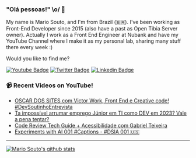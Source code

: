### "Olá pessoas!" \o/ 👋

My name is Mario Souto, and I'm from Brazil (🇧🇷). I've been working as Front-End Developer since 2015 (also have a past as Open Tibia Server owner). Actually I work as a Front End Engineer at Nubank and have my YouTube Channel where I make it as my personal lab, sharing many stuff there every week :)

Would you like to find me?

[![Youtube Badge](https://img.shields.io/badge/-Youtube-FF0000?style=flat-square&labelColor=FF0000&logo=youtube&logoColor=white&link=https://youtube.com/c/DevSoutinho)](https://youtube.com/c/DevSoutinho)
[![Twitter Badge](https://img.shields.io/badge/-Twitter-1ca0f1?style=flat-square&labelColor=1ca0f1&logo=twitter&logoColor=white&link=https://twitter.com/omariosouto)](https://twitter.com/omariosouto)
[![Linkedin Badge](https://img.shields.io/badge/-LinkedIn-blue?style=flat-square&logo=Linkedin&logoColor=white&link=https://www.linkedin.com/in/omariosouto)](https://www.linkedin.com/in/omariosouto)

### 📹 Recent Videos on YouTube!

<!-- YOUTUBE:START -->
- [OSCAR DOS SITES com Victor Work, Front End e Creative code! #DevSoutinhoEntrevista](https://www.youtube.com/watch?v=m2aL4eUO9qE)
- [Ta impossível arrumar emprego Júnior em TI como DEV em 2023? Vale a pena tentar?](https://www.youtube.com/watch?v=Bh1AO7z4zQ8)
- [Code Review Tech Guide + Acessibilidade com Gabriel Teixeira](https://www.youtube.com/watch?v=TO5iKQnZKTw)
- [Experiments with AI 001 #Captions - #DSIA 001 🇺🇸](https://www.youtube.com/watch?v=5ksFvu-4IAA)
<!-- YOUTUBE:END -->

____


[![Mario Souto's github stats](https://github-readme-stats.vercel.app/api?username=omariosouto&theme=dark&show_icons=true&count_private=true)](https://github.com/omariosouto)
